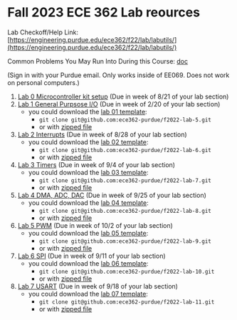 # Fall 2023 ECE 362 Lab reources

Lab Checkoff/Help Link: [https://engineering.purdue.edu/ece362/f22/lab/labutils/](https://engineering.purdue.edu/ece362/f22/lab/labutils/)

Common Problems You May Run Into During this Course: [doc](./common_problems/common_problems.md)

(Sign in with your Purdue email. Only works inside of EE069. Does not work on personal computers.)

1. [Lab 0 Microcontroller kit setup](./lab-00/lab_00.md) (Due in week of 8/21 of your lab section)
2. [Lab 1 General Purpsose I/O](./lab-01/lab_01.md) (Due in week of 2/20 of your lab section)
   - you could download the [lab 01 template](https://github.com/ece362-purdue/f2022-lab-5):
     - `git clone git@github.com:ece362-purdue/f2022-lab-5.git`
     - or with [zipped file](https://github.com/ece362-purdue/f2022-lab-5/archive/refs/heads/main.zip)
3. [Lab 2 Interrupts](./lab-02/lab_02.md) (Due in week of 8/28 of your lab section)
   - you could download the [lab 02 template](https://github.com/ece362-purdue/f2022-lab-6):
     - `git clone git@github.com:ece362-purdue/f2022-lab-6.git`
     - or with [zipped file](https://github.com/ece362-purdue/f2022-lab-6/archive/refs/heads/main.zip)
4. [Lab 3 Timers](./lab-03/lab_03.md) (Due in week of 9/4 of your lab section)
   - you could download the [lab 03 template](https://github.com/ece362-purdue/f2022-lab-7):
     - `git clone git@github.com:ece362-purdue/f2022-lab-7.git`
     - or with [zipped file](https://github.com/ece362-purdue/f2022-lab-7/archive/refs/heads/main.zip)
5. [Lab 4 DMA, ADC, DAC](./lab-04/lab_04.md) (Due in week of 9/25 of your lab section)
   - you could download the [lab 04 template](https://github.com/ece362-purdue/f2022-lab-8):
     - `git clone git@github.com:ece362-purdue/f2022-lab-8.git`
     - or with [zipped file](https://github.com/ece362-purdue/f2022-lab-8/archive/refs/heads/main.zip)
6. [Lab 5 PWM](./lab-05/lab_05.md) (Due in week of 10/2 of your lab section)
   - you could download the [lab 05 template](https://github.com/ece362-purdue/f2022-lab-9):
     - `git clone git@github.com:ece362-purdue/f2022-lab-9.git`
     - or with [zipped file](https://github.com/ece362-purdue/f2022-lab-9/archive/refs/heads/main.zip)
7. [Lab 6 SPI](./lab-06/lab_06.md) (Due in week of 9/11 of your lab section)
   - you could download the [lab 06 template](https://github.com/ece362-purdue/f2022-lab-10):
     - `git clone git@github.com:ece362-purdue/f2022-lab-10.git`
     - or with [zipped file](https://github.com/ece362-purdue/f2022-lab-10/archive/refs/heads/main.zip)
8. [Lab 7 USART](./lab-07/lab_07.md) (Due in week of 9/18 of your lab section)
   - you could download the [lab 07 template](https://github.com/ece362-purdue/f2022-lab-11):
     - `git clone git@github.com:ece362-purdue/f2022-lab-11.git`
     - or with [zipped file](https://github.com/ece362-purdue/f2022-lab-11/archive/refs/heads/main.zip)

<!--9. [Lab 8 ARMv8 Development environment setup](./lab-0.2/lab_0.2.md) (Due in week of 10/9 at the end of your lab section)
   - You could download the [lab 0.2 template](https://github.com/ece362-purdue/f2022-lab-0.2):
     - `git clone git@github.com:ece362-purdue/f2022-lab-0.2.git`
     - Or with [zipped file](https://github.com/ece362-purdue/f2022-lab-0.2/archive/refs/heads/main.zip)
10. [Lab 9 Basic Assembly](./lab-1/lab_1.md) (Due in week of  10/16 at the end of your lab section)
   - You could download the [lab 1 template](https://github.com/ece362-purdue/f2022-lab-1):
     - `git clone git@github.com:ece362-purdue/f2022-lab-1.git`
     - Or with [zipped file](https://github.com/ece362-purdue/f2022-lab-1/archive/refs/heads/main.zip)
11. [Lab 10 Control Flow and C-to-Assembly](./lab-2/lab_2.md) (Due in week of 10/23 at the end of your lab section)
   - You could download the [lab 2 template](https://github.com/ece362-purdue/f2022-lab-2):
     - `git clone git@github.com:ece362-purdue/f2022-lab-2.git`
     - Or with [zipped file](https://github.com/ece362-purdue/f2022-lab-2/archive/refs/heads/main.zip)
12. [Lab 11 Functions in Assembly](./lab-3/lab_3.md) (Due in week of 10/30 at the end of your lab section)
   - You could download the [lab 3 template](https://github.com/ece362-purdue/f2022-lab-3):
     - `git clone git@github.com:ece362-purdue/f2022-lab-3.git`
     - Or with [zipped file](https://github.com/ece362-purdue/f2022-lab-3/archive/refs/heads/main.zip)
13. [Lab 12 Computer Organization](./lab-4/lab_4.md) (Due in week of 11/6 of your lab section)
   - you could download the [lab 4 template](https://github.com/ece362-purdue/f2022-lab-4):
     - `git clone git@github.com:ece362-purdue/f2022-lab-4.git`
     - or with [zipped file](https://github.com/ece362-purdue/f2022-lab-4/archive/refs/heads/main.zip)-->

<!---14. [Lab 12 (Extra Credit) I2C](./lab-12/lab12.md) (Due in week of 4/24 of your lab section)-->
